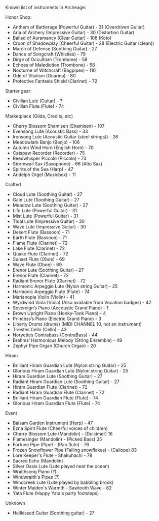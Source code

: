 Known list of instruments in Archeage:

Honor Shop:

* Anthem of Battlerage (Powerful Guitar) - 31 (Overdriven Guitar)
* Aria of Archery (Impressive Guitar) - 30 (Distortion Guitar)
* Ballad of Auramancy (Clear Guitar) - 108 (Koto)
* Croon of Shadowplay (Cheerful Guitar) - 28 (Electric Guitar (clean))
* March of Defense (Soothing Guitar) - 27
* Dance of Songcraft (Whistles) - 79
* Dirge of Occultism (Trombone) - 58
* Echoes of Malediction (Trombone) - 58
* Nocturne of Witchcraft (Bagpipes) - 110
* Ode of Vitalism (Ocarina) - 80
* Protective Fantasia Shield (Clarinet) - 72

Starter gear:

* Civilian Lute (Guitar) - ?
* Civilian Flute (Flute) - 74

Marketplace (Gilda, Credits, etc)

* Cherry Blossom Shamisen (Shamisen) - 107
* Evensong Lute (Acoustic Bass) - 33
* Ironsong Lute (Acoustic Guitar (steel strings)) - 26
* Meadowlark Banjo (Banjo) - 106
* Autumn Wind Horn (English Horn) - 70
* Catspaw Recorder (Recorder) - 75
* Reedwhisper Piccolo (Piccolo) - 73
* Stormwail Sax (Saxophone) - 66 (Alto Sax)
* Spirits of the Sea (Harp) - 47
* Andelph Orgel (Musicbox) - 11

Crafted

* Cloud Lute (Soothing Guitar) - 27
* Gale Lute (Soothing Guitar) - 27
* Meadow Lute (Soothing Guitar) - 27
* Life Lute (Powerful Guitar) - 31
* Mist Lute (Powerful Guitar) - 31
* Tidal Lute (Impressive Guitar) - 30
* Wave Lute (Impressive Guitar) - 30
* Desert Flute (Bassoon) - 71
* Earth Flute (Bassoon) - 71
* Flame Flute (Clarinet) - 72
* Lake Flute (Clarinet) - 72
* Quake Flute (Clarinet) - 72
* Sunset Flute (Oboe) - 69
* Wave Flute (Oboe) - 69
* Erenor Lute (Soothing Guitar) - 27
* Erenor Flute (Clarinet) - 72
* Radiant Erenor Flute (Clarinet) - 72
* Harmonic Arpeggio Lute (Nylon string Guitar) - 25
* Harmonic Arpeggio Flute (Flute) - 74
* Marianople Violin (Violin) - 41
* Wyrdwind Viola (Viola) (Also available from Vocation badges) - 42
* Sovereign’s Piano (Accoustic Grand Piano) - 1
* Brown Upright Piano (Honky-Tonk Piano) - 4
* Princess’s Piano (Electric Grand Piano) - 3
* Liberty Drums (drums) (MIDI CHANNEL 10, not an instrument)
* Triestes Cello (Cello) - 43
* Noryettes Contrabass (ContraBass) - 44
* Brahms’ Harmonious Melody (String Ensemble) - 49
* Zephyr Pipe Organ (Church Organ) - 20

Hiram

* Brilliant Hiram Guardian Lute (Nylon string Guitar) - 25
* Glorious Hiram Guardian Lute (Nylon string Guitar) - 25
* Hiram Guardian Lute (Soothing Guitar) - 27
* Radiant Hiram Guardian Lute (Soothing Guitar) - 27
* Hiram Guardian Flute (Clarinet) - 72
* Radiant Hiram Guardian Flute (Clarinet) - 72
* Brilliant Hiram Guardian Flute (Flute) - 74
* Glorious Hiram Guardian Flute (Flute) - 74

Event

* Balsam Garden Instrument (Harp) - 47
* Ezna Spirit Flute (Cheerful voices of children)
* Cherry Blossom Lute (Mandolin) - (Dulcimer) 16
* Flamesinger (Mandolin) - (Picked Bass) 35
* Fortune Pipe (Pipe) - (Pan flute) - 76
* Frozen Snowflower Pipe (Falling snowflakes) - (Caliope) 83
* Lore Keeper's Flute - Shakuhachi - 78
* Sacred Echo (Mandolin)
* Silver Oasis Lute (Lute played near the ocean)
* Wraithsong Piano (?)
* Windwraith's Pipes (?)
* Windcreek Lute (Lute played by babbling brook)
* Winter Maiden's Warmth - Sawtooth Wave - 82
* Yata Flute (Happy Yata's party footsteps)

Unknown
* Hellkissed Guitar (Soothing guitar) - 27
